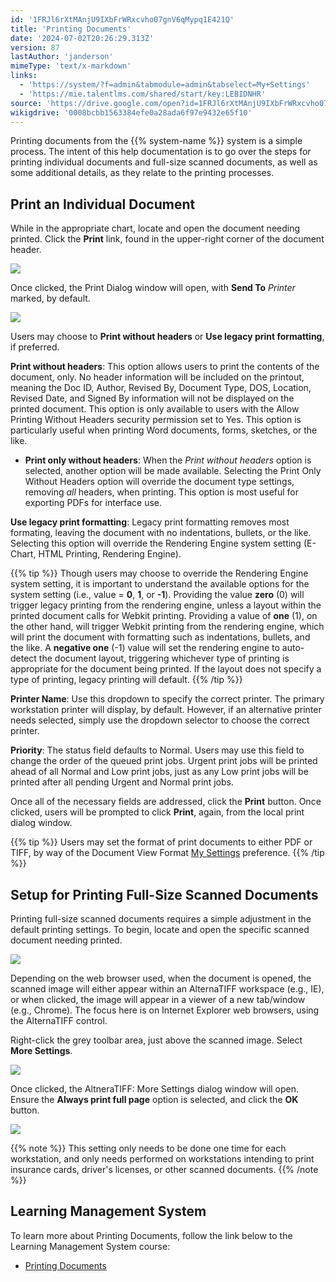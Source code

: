 ```yaml
---
id: '1FRJl6rXtMAnjU9IXbFrWRxcvho07gnV6qMypq1E421Q'
title: 'Printing Documents'
date: '2024-07-02T20:26:29.313Z'
version: 87
lastAuthor: 'janderson'
mimeType: 'text/x-markdown'
links:
  - 'https://system/?f=admin&tabmodule=admin&tabselect=My+Settings'
  - 'https://mie.talentlms.com/shared/start/key:LEBIDNHR'
source: 'https://drive.google.com/open?id=1FRJl6rXtMAnjU9IXbFrWRxcvho07gnV6qMypq1E421Q'
wikigdrive: '0008bcbb1563384efe0a28ada6f97e9432e65f10'
---
```

Printing documents from the {{% system-name %}} system is a simple process. The intent of this help documentation is to go over the steps for printing individual documents and full-size scanned documents, as well as some additional details, as they relate to the printing processes.

## Print an Individual Document

While in the appropriate chart, locate and open the document needing printed. Click the **Print** link, found in the upper-right corner of the document header.

![](../printing-documents.assets/9ebee05891b9e75c4a66e281ad6af394.png)

Once clicked, the Print Dialog window will open, with **Send To** *Printer* marked, by default.

![](../printing-documents.assets/48cf39f44fef0b120d4955c6345c6941.png)

Users may choose to **Print without headers** or **Use legacy print formatting**, if preferred.

**Print without headers**: This option allows users to print the contents of the document, only. No header information will be included on the printout, meaning the Doc ID, Author, Revised By, Document Type, DOS, Location, Revised Date, and Signed By information will not be displayed on the printed document. This option is only available to users with the Allow Printing Without Headers security permission set to Yes. This option is particularly useful when printing Word documents, forms, sketches, or the like.

* <strong>Print only without headers</strong>: When the <em>Print without headers</em> option is selected, another option will be made available. Selecting the Print Only Without Headers option will override the document type settings, removing <em>all</em> headers, when printing. This option is most useful for exporting PDFs for interface use.

**Use legacy print formatting**: Legacy print formatting removes most formating, leaving the document with no indentations, bullets, or the like. Selecting this option will override the Rendering Engine system setting (E-Chart, HTML Printing, Rendering Engine).

{{% tip %}}
Though users may choose to override the Rendering Engine system setting, it is important to understand the available options for the system setting (i.e., value = **0**, **1**, or **-1**). Providing the value **zero** (0) will trigger legacy printing from the rendering engine, unless a layout within the printed document calls for Webkit printing. Providing a value of **one** (1), on the other hand, will trigger Webkit printing from the rendering engine, which will print the document with formatting such as indentations, bullets, and the like. A **negative one** (-1) value will set the rendering engine to auto-detect the document layout, triggering whichever type of printing is appropriate for the document being printed. If the layout does not specify a type of printing, legacy printing will default.
{{% /tip %}}

**Printer Name**: Use this dropdown to specify the correct printer. The primary workstation printer will display, by default. However, if an alternative printer needs selected, simply use the dropdown selector to choose the correct printer.

**Priority**: The status field defaults to Normal. Users may use this field to change the order of the queued print jobs. Urgent print jobs will be printed ahead of all Normal and Low print jobs, just as any Low print jobs will be printed after all pending Urgent and Normal print jobs.

Once all of the necessary fields are addressed, click the **Print** button. Once clicked, users will be prompted to click **Print**, again, from the local print dialog window.

{{% tip %}}
Users may set the format of print documents to either PDF or TIFF, by way of the Document View Format [My Settings](https://system/?f=admin&tabmodule=admin&tabselect=My+Settings) preference.
{{% /tip %}}

## Setup for Printing Full-Size Scanned Documents

Printing full-size scanned documents requires a simple adjustment in the default printing settings. To begin, locate and open the specific scanned document needing printed.

![](../printing-documents.assets/f7b776194c27e97a3dec66acd6704166.png)

Depending on the web browser used, when the document is opened, the scanned image will either appear within an AlternaTIFF workspace (e.g., IE), or when clicked, the image will appear in a viewer of a new tab/window (e.g., Chrome). The focus here is on Internet Explorer web browsers, using the AlternaTIFF control.

Right-click the grey toolbar area, just above the scanned image. Select **More Settings**.

![](../printing-documents.assets/8cb30ac3ae60bc0c004966263c6f704e.png)

Once clicked, the AltneraTIFF: More Settings dialog window will open. Ensure the **Always print full page** option is selected, and click the **OK** button.

![](../printing-documents.assets/3729042e8f57b6b6c755dcce0f4f626b.png)

{{% note %}}
This setting only needs to be done one time for each workstation, and only needs performed on workstations intending to print insurance cards, driver's licenses, or other scanned documents.
{{% /note %}}

## Learning Management System

To learn more about Printing Documents, follow the link below to the Learning Management System course:

* [Printing Documents](https://mie.talentlms.com/shared/start/key:LEBIDNHR)
